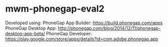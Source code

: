 # mwm-phonegap-eval2

Developed using:
PhoneGap App Builder: https://build.phonegap.com/apps
PhoneGap Desktop App: http://phonegap.com/blog/2014/12/11/phonegap-desktop-app-beta/
PhoneGap Developer: https://play.google.com/store/apps/details?id=com.adobe.phonegap.app

